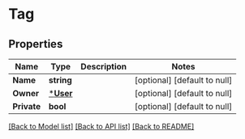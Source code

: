 # Tag

## Properties
Name | Type | Description | Notes
------------ | ------------- | ------------- | -------------
**Name** | **string** |  | [optional] [default to null]
**Owner** | [***User**](user.md) |  | [optional] [default to null]
**Private** | **bool** |  | [optional] [default to null]

[[Back to Model list]](../README.md#documentation-for-models) [[Back to API list]](../README.md#documentation-for-api-endpoints) [[Back to README]](../README.md)


